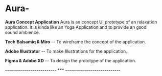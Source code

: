 # Aura-
**Aura Concept Application**
Aura is an concept  UI prototype of an relaxation application. It is kinda like an Yoga Application and to provide an good sound ambience.

**Tech**
**Balsamiq & Miro** -- To wireframe the concept of the application.

**Adobe Illustrator** -- To make Illustrations for the application.

**Figma & Adobe XD** -- To design the prototype of the application.

--------------------------  ***  ----------------------------
